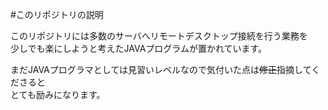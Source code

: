 #このリポジトリの説明


このリポジトリには多数のサーバへリモートデスクトップ接続を行う業務を  
少しでも楽にしようと考えたJAVAプログラムが置かれています。


まだJAVAプログラマとしては見習いレベルなので気付いた点は~~修正~~指摘してくださると  
とても励みになります。
